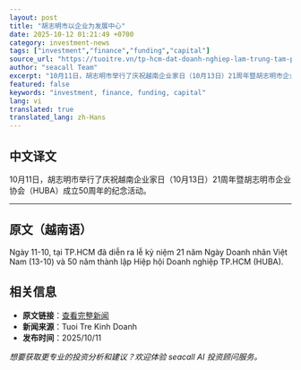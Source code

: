 ```yaml
---
layout: post
title: "胡志明市以企业为发展中心"
date: 2025-10-12 01:21:49 +0700
category: investment-news
tags: ["investment","finance","funding","capital"]
source_url: "https://tuoitre.vn/tp-hcm-dat-doanh-nghiep-lam-trung-tam-phat-trien-20251011185810256.htm"
author: "seacall Team"
excerpt: "10月11日，胡志明市举行了庆祝越南企业家日（10月13日）21周年暨胡志明市企业协会（HUBA）成立50周年的纪念活动。..."
featured: false
keywords: "investment, finance, funding, capital"
lang: vi
translated: true
translated_lang: zh-Hans
---
```


## 中文译文

10月11日，胡志明市举行了庆祝越南企业家日（10月13日）21周年暨胡志明市企业协会（HUBA）成立50周年的纪念活动。

---

## 原文（越南语）

Ngày 11-10, tại TP.HCM đã diễn ra lễ kỷ niệm 21 năm Ngày Doanh nhân Việt Nam (13-10) và 50 năm thành lập Hiệp hội Doanh nghiệp TP.HCM (HUBA).

## 相关信息

- **原文链接**：[查看完整新闻](https://tuoitre.vn/tp-hcm-dat-doanh-nghiep-lam-trung-tam-phat-trien-20251011185810256.htm)
- **新闻来源**：Tuoi Tre Kinh Doanh
- **发布时间**：2025/10/11

*想要获取更专业的投资分析和建议？欢迎体验 seacall AI 投资顾问服务。*